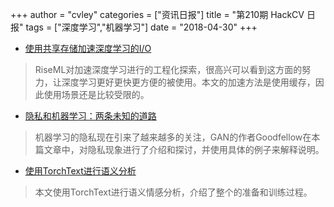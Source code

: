 +++
author = "cvley"
categories = ["资讯日报"]
title = "第210期 HackCV 日报"
tags = ["深度学习","机器学习"]
date = "2018-04-30"
+++

- [使用共享存储加速深度学习的I/O](https://blog.riseml.com/accelerating-io-bound-deep-learning-e0e3f095fd0?from=hackcv&hmsr=hackcv.com&utm_medium=hackcv.com&utm_source=hackcv.com)

> RiseML对加速深度学习进行的工程化探索，很高兴可以看到这方面的努力，让深度学习更好更快更方便的被使用。本文的加速方法是使用缓存，因此使用场景还是比较受限的。

- [隐私和机器学习：两条未知的道路](http://www.cleverhans.io/privacy/2018/04/29/privacy-and-machine-learning.html?from=hackcv&hmsr=hackcv.com&utm_medium=hackcv.com&utm_source=hackcv.com)

> 机器学习的隐私现在引来了越来越多的关注，GAN的作者Goodfellow在本篇文章中，对隐私现象进行了介绍和探讨，并使用具体的例子来解释说明。

- [使用TorchText进行语义分析](https://medium.com/@sonicboom8/sentiment-analysis-torchtext-55fb57b1fab8?from=hackcv&hmsr=hackcv.com&utm_medium=hackcv.com&utm_source=hackcv.com)

> 本文使用TorchText进行语义情感分析，介绍了整个的准备和训练过程。


